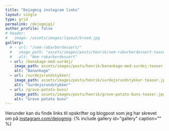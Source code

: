 ```yaml
---
title: "Dejogmig instagram links"
layout: single
type: grid
permalink: /dejogmig1/
author_profile: false
# header:
#   image: /assets/images/layout/broed.jpg
gallery:
  # - url: "/nem-rabarberdessert/"
  #   image_path: "assets/images/posts/henrik/nem-rabarberdessert-teaser.jpg"
  #   alt: "Nem rabarberdessert"
  - url: /banakage-med-surdej/
    image_path: assets/images/posts/henrik/banankage-med-surdej-teaser.jpg
    alt: "Banankage"
  - url: /surdejsrundstykker/
    image_path: assets/images/posts/henrik/surdejsrundstykker-teaser.jpg
    alt: "Surdejsrundstykker" 
  - url: /grove-potato-buns/
    image_path: assets/images/posts/henrik/grove-potato-buns-teaser.jpg
    alt: "Grove potato buns"
---
```

Herunder kan du finde links til opskrifter og blogpost som jeg har skrevet om på [instagram.com/dejogmig](https://instagram.com/dejogmig): 
{% include gallery id="gallery"  caption="" %}